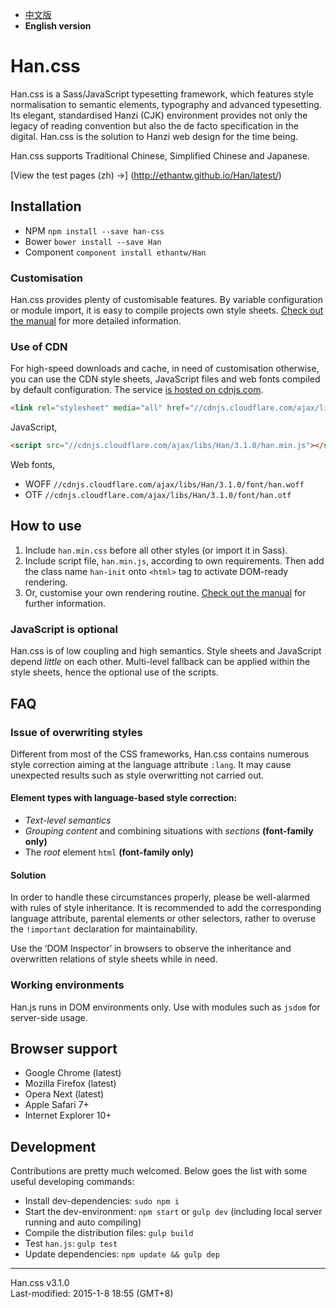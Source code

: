 
- [中文版](https://github.com/ethantw/Han/blob/master/README.md)
- <b>English version</b>


Han.css
=======

Han.css is a Sass/JavaScript typesetting framework, which features style normalisation to semantic elements, typography and advanced typesetting. Its elegant, standardised Hanzi (CJK) environment provides not only the legacy of reading convention but also the de facto specification in the digital. Han.css is the solution to Hanzi web design for the time being.

Han.css supports Traditional Chinese, Simplified Chinese and Japanese.

[View the test pages (zh) →]
(http://ethantw.github.io/Han/latest/)

## Installation
- NPM `npm install --save han-css`
- Bower `bower install --save Han`
- Component `component install ethantw/Han`

### Customisation
Han.css provides plenty of customisable features. By variable configuration or module import, it is easy to compile projects own style sheets. [Check out the manual][manual] for more detailed information.

[manual]: http://css.hanzi.co/manual/

### Use of CDN
For high-speed downloads and cache, in need of customisation otherwise, you can use the CDN style sheets, JavaScript files and web fonts compiled by default configuration. The service [is hosted on cdnjs.com][cdnjs].

[cdnjs]: http://cdnjs.com/libraries/han

````html
<link rel="stylesheet" media="all" href="//cdnjs.cloudflare.com/ajax/libs/Han/3.1.0/han.min.css">
````

JavaScript,

````html
<script src="//cdnjs.cloudflare.com/ajax/libs/Han/3.1.0/han.min.js"></script>
````

Web fonts,

- WOFF `//cdnjs.cloudflare.com/ajax/libs/Han/3.1.0/font/han.woff`
- OTF `//cdnjs.cloudflare.com/ajax/libs/Han/3.1.0/font/han.otf`

## How to use

1. Include `han.min.css` before all other styles (or import it in Sass).
2. Include script file, `han.min.js`, according to own requirements. Then add the class name `han-init` onto `<html>` tag to activate DOM-ready rendering.
3. Or, customise your own rendering routine. [Check out the manual][manual] for further information.

### JavaScript is optional
Han.css is of low coupling and high semantics. Style sheets and JavaScript depend *little* on each other. Multi-level fallback can be applied within the style sheets, hence the optional use of the scripts.

## FAQ
### Issue of overwriting styles
Different from most of the CSS frameworks, Han.css contains numerous style correction aiming at the language attribute `:lang`. It may cause unexpected results such as style overwritting not carried out.

#### Element types with language-based style correction:
- <i>Text-level semantics</i>
- <i>Grouping content</i> and combining situations with <i>sections</i> **(font-family only)**
- The <i>root</i> element `html` **(font-family only)**

#### Solution
In order to handle these circumstances properly, please be well-alarmed with rules of style inheritance. It is recommended to add the corresponding language attribute, parental elements or other selectors, rather to overuse the `!important` declaration for maintainability.

Use the ‘DOM Inspector’ in browsers to observe the inheritance and overwritten relations of style sheets while in need.

### Working environments
Han.js runs in DOM environments only. Use with modules such as `jsdom` for server-side usage.

## Browser support

- Google Chrome (latest)
- Mozilla Firefox (latest)
- Opera Next (latest)
- Apple Safari 7+
- Internet Explorer 10+

## Development
Contributions are pretty much welcomed. Below goes the list with some useful developing commands:

- Install dev-dependencies: `sudo npm i`
- Start the dev-environment: `npm start` or `gulp dev` (including local server running and auto compiling)
- Compile the distribution files: `gulp build`
- Test `han.js`: `gulp test`
- Update dependencies: `npm update && gulp dep`

* * *
Han.css v3.1.0  
Last-modified: 2015-1-8 18:55 (GMT+8)
